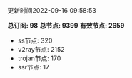 更新时间2022-09-16 09:58:53

**总订阅: 98**
**总节点: 9399**
**有效节点: 2659**
- ss节点: 320
- v2ray节点: 2152
- trojan节点: 170
- ssr节点: 17
